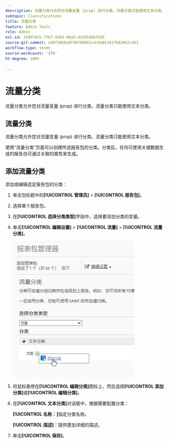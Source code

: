 ```yaml
---
description: 流量分类允许您对流量变量 (prop) 进行分类。流量分类只能使用文本分类。
subtopic: Classifications
title: 流量分类
feature: Admin Tools
role: Admin
exl-id: 320d7dcb-7fb7-4360-96dd-d2d5bd0bfdd5
source-git-commit: a40f30bbe8fdbf98862c4c9a05341fb63962cdd1
workflow-type: tm+mt
source-wordcount: '174'
ht-degree: 100%

---
```


# 流量分类

流量分类允许您对流量变量 (prop) 进行分类。流量分类只能使用文本分类。

## 流量分类

流量分类允许您对流量变量 (prop) 进行分类。流量分类只能使用文本分类。

使用“流量分类”页面可以创建所选报告包的分类。分类后，任何可使用关键数据生成的报告也可通过关联的属性来生成。

## 添加流量分类

添加或编辑选定报告包的分类：

1. 单击包标题中的&#x200B;**[!UICONTROL 管理员]** > **[!UICONTROL 报告包]**。
1. 选择某个报告包。
1. 在&#x200B;**[!UICONTROL 选择分类类型]**&#x200B;字段中，选择要添加分类的变量。
1. 单击&#x200B;**[!UICONTROL 编辑设置]** > **[!UICONTROL 流量]** > **[!UICONTROL 流量分类]**。

   ![步骤信息](/help/admin/admin/assets/traffic-classification.png)

1. 将鼠标悬停在&#x200B;**[!UICONTROL 编辑分类]**&#x200B;图标上，然后选择&#x200B;**[!UICONTROL 添加分类]**&#x200B;或&#x200B;**[!UICONTROL 编辑分类]**。
1. 在&#x200B;**[!UICONTROL 文本分类]**&#x200B;对话框中，根据需要配置分类：

   **[!UICONTROL 名称：]**&#x200B;指定分类名称。

   **[!UICONTROL 描述]**：提供更加详细的描述。
1. 单击&#x200B;**[!UICONTROL 保存]**。
